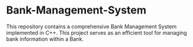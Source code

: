 # Bank-Management-System
This repository contains a comprehensive Bank Management System implemented in C++. This project serves as an efficient tool for managing bank information within a Bank.
